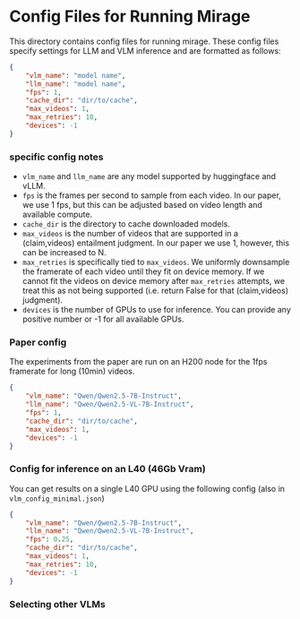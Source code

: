 # Config Files for Running Mirage

This directory contains config files for running mirage. These config files specify settings for LLM and VLM inference and are formatted as follows:

```json
{
    "vlm_name": "model name",
    "llm_name": "model name",
    "fps": 1,  
    "cache_dir": "dir/to/cache", 
    "max_videos": 1, 
    "max_retries": 10, 
    "devices": -1
}
```

### specific config notes
- `vlm_name`  and `llm_name` are any model supported by huggingface and vLLM. 
- `fps` is the frames per second to sample from each video. In our paper, we use 1 fps, but this can be adjusted based on video length and available compute.
- `cache_dir` is the directory to cache downloaded models.
- `max_videos` is the number of videos that are supported in a (claim,videos) entailment judgment. In our paper we use 1, however, this can be increased to N. 
- `max_retries` is specifically tied to `max_videos`. We uniformly downsample the framerate of each video until they fit on device memory. If we cannot fit the videos on device memory after `max_retries` attempts, we treat this as not being supported (i.e. return False for that (claim,videos) judgment).
- `devices` is the number of GPUs to use for inference. You can provide any positive number or -1 for all available GPUs.


### Paper config
The experiments from the paper are run on an H200 node for the 1fps framerate for long (10min) videos. 
```json
{
    "vlm_name": "Qwen/Qwen2.5-7B-Instruct",
    "llm_name": "Qwen/Qwen2.5-VL-7B-Instruct",
    "fps": 1,  
    "cache_dir": "dir/to/cache", 
    "max_videos": 1,
    "devices": -1
}
```

### Config for inference on an L40 (46Gb Vram)
You can get results on a single L40 GPU using the following config (also in `vlm_config_minimal.json`)
```json
{
    "vlm_name": "Qwen/Qwen2.5-7B-Instruct",
    "llm_name": "Qwen/Qwen2.5-VL-7B-Instruct",
    "fps": 0.25,  
    "cache_dir": "dir/to/cache", 
    "max_videos": 1, 
    "max_retries": 10, 
    "devices": -1
}
```


### Selecting other VLMs 
